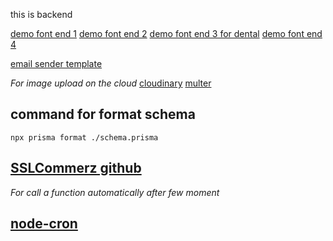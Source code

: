 this is backend

[demo font end 1](https://kamleshyadav.com/html/healthcare/bootstrap5/healthcare/index.html)
[demo font end 2](https://preview.themeforest.net/item/medicate-health-medical-html-template/full_screen_preview/39968143?_ga=2.9930483.77269262.1710597092-1333288503.1642045414)
[demo font end 3 for dental](https://dtdental.wpengine.com/home-page-1/)
[demo font end 4](https://preview.themeforest.net/item/oldkare-senior-elderly-care-wordpress-theme/full_screen_preview/51122184?_ga=2.9930483.77269262.1710597092-1333288503.1642045414)

[email sender template](https://github.com/topics/html-email-templates)

_For image upload on the cloud_
[cloudinary](https://cloudinary.com/)
[multer](https://www.npmjs.com/package/multer)

## command for format schema

```
npx prisma format ./schema.prisma
```

## [SSLCommerz github](https://github.com/sslcommerz/SSLCommerz-NodeJS)

_For call a function automatically after few moment_

## [node-cron](https://www.npmjs.com/package/node-cron)
